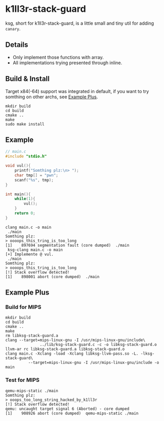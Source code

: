 # k1ll3r-stack-guard

ksg, short for k1ll3r-stack-guard, is a little small and tiny util for adding `canary`.

## Details

* Only implement those functions with array.
* All implementations trying presented through inline.

## Build & Install

Target x84(-64) support was integrated in default, if you want to try somthing on other archs, see [Example Plus](#example-plus).

```Shell
mkdir build
cd build
cmake ..
make
sudo make install
```

## Example

```c
// main.c
#include "stdio.h"

void vul(){
    printf("Somthing plz:\n> ");
    char tmp[] = "pwn";
    scanf("%s", tmp);
}

int main(){
    while(1){
        vul();
    }
    return 0;
}
```

```Shell
clang main.c -o main
 ./main
Somthing plz:
> oooops_this_tring_is_too_long
[1]    897694 segmentation fault (core dumped)  ./main
 ksg-clang main.c -o main
[+] Implemente @ vul.
 ./main
Somthing plz:
> oooops_this_tring_is_too_long
[!] Stack overflow detected!
[1]    898001 abort (core dumped)  ./main
```

## Example Plus

### Build for MIPS

```Shell
mkdir build
cd build
cmake ..
make
rm libksg-stack-guard.a
clang --target=mips-linux-gnu -I /usr/mips-linux-gnu/include\
               ../lib/ksg-stack-guard.c -c -o libksg-stack-guard.o
llvm-ar rc libksg-stack-guard.a libksg-stack-guard.o
clang main.c -Xclang -load -Xclang libksg-llvm-pass.so -L. -lksg-stack-guard\
          --target=mips-linux-gnu -I /usr/mips-linux-gnu/include -o main
```

### Test for MIPS

```Shell
qemu-mips-static ./main
Somthing plz:
> ooops_too_long_string_hacked_by_k1ll3r
[!] Stack overflow detected!
qemu: uncaught target signal 6 (Aborted) - core dumped
[1]    908926 abort (core dumped)  qemu-mips-static ./main
```


